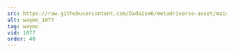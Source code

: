 ```yaml
---
src: https://raw.githubusercontent.com/Dadaism6/metadriverse-asset/main/script-waymo-output-newcompressed/waymo_1077.mp4
alt: waymo_1077
tag: waymo
vid: 1077
order: 40
---
```

